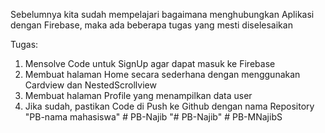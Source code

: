 Sebelumnya kita sudah mempelajari bagaimana menghubungkan Aplikasi dengan Firebase, maka ada beberapa tugas yang mesti diselesaikan

Tugas:
1. Mensolve Code untuk SignUp agar dapat masuk ke Firebase
2. Membuat halaman Home secara sederhana dengan menggunakan Cardview dan NestedScrollview
3. Membuat halaman Profile yang menampilkan data user
4. Jika sudah, pastikan Code di Push ke Github dengan nama Repository "PB-nama mahasiswa"
#   P B - N a j i b  
 "# PB-Najib" 
#   P B - M N a j i b S  
 